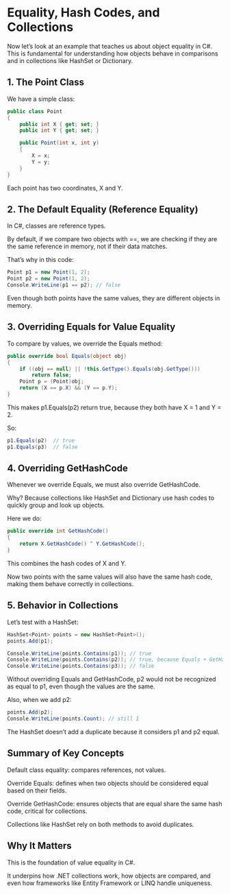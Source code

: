 # Equality, Hash Codes, and Collections

Now let’s look at an example that teaches us about object equality in C#. This is fundamental for understanding how objects behave in comparisons and in collections like HashSet or Dictionary.

## 1. The Point Class

We have a simple class:

```csharp
public class Point
{
    public int X { get; set; }
    public int Y { get; set; }

    public Point(int x, int y)
    {
        X = x;
        Y = y;
    }
}
```

Each point has two coordinates, X and Y.

## 2. The Default Equality (Reference Equality)

In C#, classes are reference types.

By default, if we compare two objects with ==, we are checking if they are the same reference in memory, not if their data matches.

That’s why in this code:

```csharp
Point p1 = new Point(1, 2);
Point p2 = new Point(1, 2);
Console.WriteLine(p1 == p2); // false
```

Even though both points have the same values, they are different objects in memory.

## 3. Overriding Equals for Value Equality

To compare by values, we override the Equals method:

```csharp
public override bool Equals(object obj)
{
    if ((obj == null) || !this.GetType().Equals(obj.GetType()))
        return false;
    Point p = (Point)obj;
    return (X == p.X) && (Y == p.Y);
}
```

This makes p1.Equals(p2) return true, because they both have X = 1 and Y = 2.

So:

```csharp
p1.Equals(p2)  // true
p1.Equals(p3)  // false
```

## 4. Overriding GetHashCode

Whenever we override Equals, we must also override GetHashCode.

Why? Because collections like HashSet and Dictionary use hash codes to quickly group and look up objects.

Here we do:

```csharp
public override int GetHashCode()
{
    return X.GetHashCode() ^ Y.GetHashCode();
}
```

This combines the hash codes of X and Y.

Now two points with the same values will also have the same hash code, making them behave correctly in collections.

## 5. Behavior in Collections

Let’s test with a HashSet<Point>:

```csharp
HashSet<Point> points = new HashSet<Point>();
points.Add(p1);

Console.WriteLine(points.Contains(p1)); // true
Console.WriteLine(points.Contains(p2)); // true, because Equals + GetHashCode match
Console.WriteLine(points.Contains(p3)); // false
```

Without overriding Equals and GetHashCode, p2 would not be recognized as equal to p1, even though the values are the same.

Also, when we add p2:

```csharp
points.Add(p2);
Console.WriteLine(points.Count); // still 1
```

The HashSet doesn’t add a duplicate because it considers p1 and p2 equal.

## Summary of Key Concepts

Default class equality: compares references, not values.

Override Equals: defines when two objects should be considered equal based on their fields.

Override GetHashCode: ensures objects that are equal share the same hash code, critical for collections.

Collections like HashSet rely on both methods to avoid duplicates.

## Why It Matters

This is the foundation of value equality in C#.

It underpins how .NET collections work, how objects are compared, and even how frameworks like Entity Framework or LINQ handle uniqueness.
